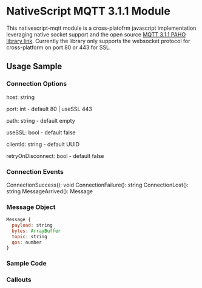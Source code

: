 # NativeScript MQTT 3.1.1 Module

This nativescript-mqtt module is a cross-platofrm javascript implementation leveraging native socket support and the open source [MQTT 3.1.1 PAHO library link](http://www.eclipse.org/paho). Currently the library only supports the websocket protocol for cross-platform on port 80 or 443 for SSL.

## Usage Sample
### Connection Options
host: string

port: int - default 80 | useSSL 443

path: string - default empty

useSSL: bool - default false

clientId: string - default UUID

retryOnDisconnect: bool - default false

### Connection Events
ConnectionSuccess(): void
ConnectionFailure(): string
ConnectionLost(): string
MessageArrived(): Message

### Message Object
```javascript
Message {
  payload: string
  bytes: ArrayBuffer
  topic: string
  qos: number
}
```
### Sample Code

### Callouts
